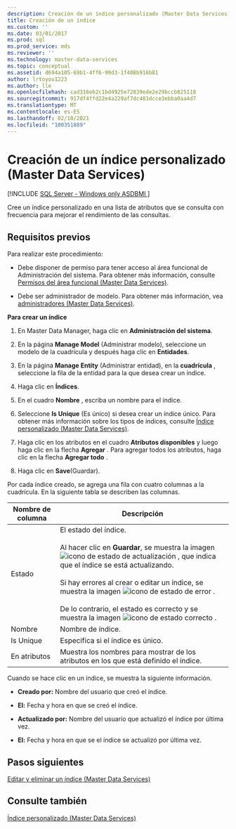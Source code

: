 ```yaml
---
description: Creación de un índice personalizado (Master Data Services)
title: Creación de un índice
ms.custom: ''
ms.date: 03/01/2017
ms.prod: sql
ms.prod_service: mds
ms.reviewer: ''
ms.technology: master-data-services
ms.topic: conceptual
ms.assetid: d694a105-69b1-4ff6-99d3-1f408b916b81
author: lrtoyou1223
ms.author: lle
ms.openlocfilehash: cad316eb2c1bd4925e72839ede2e29bccb825118
ms.sourcegitcommit: 917df4ffd22e4a229af7dc481dcce3ebba0aa4d7
ms.translationtype: MT
ms.contentlocale: es-ES
ms.lasthandoff: 02/10/2021
ms.locfileid: "100351889"
---
```

# <a name="create-an-index-master-data-services"></a>Creación de un índice personalizado (Master Data Services)

[!INCLUDE [SQL Server - Windows only ASDBMI  ](../includes/applies-to-version/sql-windows-only-asdbmi.md)]

  Cree un índice personalizado en una lista de atributos que se consulta con frecuencia para mejorar el rendimiento de las consultas.  
  
## <a name="prerequisites"></a>Requisitos previos  
 Para realizar este procedimiento:  
  
-   Debe disponer de permiso para tener acceso al área funcional de Administración del sistema. Para obtener más información, consulte [Permisos del área funcional &#40;Master Data Services&#41;](../master-data-services/functional-area-permissions-master-data-services.md).  
  
-   Debe ser administrador de modelo. Para obtener más información, vea [administradores &#40;Master Data Services&#41;](../master-data-services/administrators-master-data-services.md).  
  
 **Para crear un índice**  
  
1.  En Master Data Manager, haga clic en **Administración del sistema**.  
  
2.  En la página **Manage Model** (Administrar modelo), seleccione un modelo de la cuadrícula y después haga clic en **Entidades**.  
  
3.  En la página **Manage Entity** (Administrar entidad), en la **cuadrícula** , seleccione la fila de la entidad para la que desea crear un índice.  
  
4.  Haga clic en **Índices**.  
  
5.  En el cuadro **Nombre** , escriba un nombre para el índice.  
  
6.  Seleccione **Is Unique** (Es único) si desea crear un índice único. Para obtener más información sobre los tipos de índices, consulte [Índice personalizado &#40;Master Data Services&#41;](../master-data-services/custom-index-master-data-services.md).  
  
7.  Haga clic en los atributos en el cuadro **Atributos disponibles** y luego haga clic en la flecha **Agregar** . Para agregar todos los atributos, haga clic en la flecha **Agregar todo** .  
  
8.  Haga clic en **Save**(Guardar).  
  
 Por cada índice creado, se agrega una fila con cuatro columnas a la cuadrícula. En la siguiente tabla se describen las columnas.  
  
|Nombre de columna|Descripción|  
|-----------------|-----------------|  
|Estado|El estado del índice.<br /><br /> Al hacer clic en **Guardar**, se muestra la imagen ![icono de estado de actualización](../master-data-services/media/mds-statusicon-updating.png "Icono de estado de actualización") , que indica que el índice se está actualizando.<br /><br /> Si hay errores al crear o editar un índice, se muestra la imagen ![icono de estado de error](../master-data-services/media/mds-statusicon-error.png "Icono de estado de error") .<br /><br /> De lo contrario, el estado es correcto y se muestra la imagen ![icono de estado correcto](../master-data-services/media/mds-statusicon-ok.png "Icono de estado correcto") .|  
|Nombre|Nombre de índice.|  
|Is Unique|Especifica si el índice es único.|  
|En atributos|Muestra los nombres para mostrar de los atributos en los que está definido el índice.|  
  
 Cuando se hace clic en un índice, se muestra la siguiente información.  
  
-   **Creado por:** Nombre del usuario que creó el índice.  
  
-   **El:** Fecha y hora en que se creó el índice.  
  
-   **Actualizado por:** Nombre del usuario que actualizó el índice por última vez.  
  
-   **El:** Fecha y hora en que se el índice se actualizó por última vez.  
  
## <a name="next-steps"></a>Pasos siguientes  
 [Editar y eliminar un índice &#40;Master Data Services&#41;](../master-data-services/edit-and-delete-an-index-master-data-services.md)  
  
## <a name="see-also"></a>Consulte también  
 [Índice personalizado &#40;Master Data Services&#41;](../master-data-services/custom-index-master-data-services.md)  
  
  
